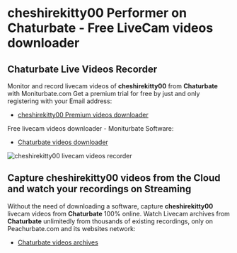 # cheshirekitty00 Performer on Chaturbate - Free LiveCam videos downloader

## Chaturbate Live Videos Recorder

Monitor and record livecam videos of **cheshirekitty00** from **Chaturbate** with Moniturbate.com
Get a premium trial for free by just and only registering with your Email address:
* [cheshirekitty00 Premium videos downloader](https://moniturbate.com/request-demo-licence-key.html)

Free livecam videos downloader - Moniturbate Software:
* [Chaturbate videos downloader](https://moniturbate.com/moniturbate-download-software.html)

![cheshirekitty00 livecam videos recorder](https://peachurnet.com/templates/moniturbate-software.png)


## Capture cheshirekitty00 videos from the Cloud and watch your recordings on Streaming

Without the need of downloading a software, capture **cheshirekitty00** livecam videos from **Chaturbate** 100% online.
Watch Livecam archives from **Chaturbate** unlimitedly from thousands of existing recordings, only on Peachurbate.com and its websites network:
* [Chaturbate videos archives](https://peachurnet.com/)